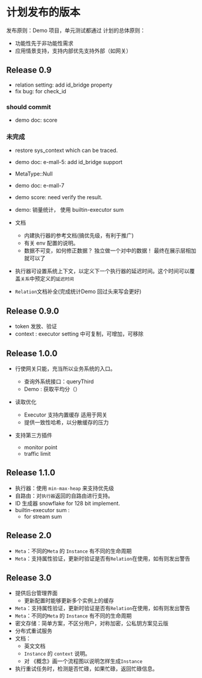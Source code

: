# 计划发布的版本

发布原则：Demo 项目，单元测试都通过
计划的总体原则：
- 功能性先于非功能性需求
- 应用情景支持，支持内部优先支持外部（如网关）

## Release 0.9

- relation setting: add id_bridge property
- fix bug: for check_id

### should commit

- demo doc: score

### 未完成

- restore sys_context which can be traced. 
- demo doc: e-mall-5: add id_bridge support 

- MetaType::Null

- demo doc: e-mall-7
- demo score: need verify the result.
  
- demo: 销量统计， 使用 builtin-executor sum

- 文档
  - 内建执行器的参考文档(搞优先级，有利于推广)
  - 有关 env 配置的说明。 
  - 数据不可变，如何修正数据？ 独立做一个对中的数据！ 最终在展示层相加就可以了

- 执行器可设置系统上下文，以定义下一个执行器的延迟时间。这个时间可以覆盖`关系`中预定义的`延迟时间`
- `Relation`文档补全(完成统计Demo 回过头来写会更好)

## Release 0.9.0

- token 发放、验证
- context : executor setting 中可复制，可增加，可移除

## Release 1.0.0

- 行使网关只能，充当所以业务系统的入口。
  - 查询外系统接口：queryThird
  - Demo : 获取平均分（）
- 读取优化
  - Executor 支持内置缓存 适用于网关
  - 提供一致性哈希，以分散缓存的压力

- 支持第三方插件
  * monitor point
  * traffic limit

## Release 1.1.0

- 执行器：使用 `min-max-heap` 来支持优先级
- 自路由：对`执行器`返回的自路由进行支持。
- ID 生成器 snowflake for 128 bit implement.
- builtin-executor sum :
  - for stream sum

## Release 2.0

- `Meta`：不同的`Meta` 的 `Instance` 有不同的生命周期
- `Meta`：支持属性验证，更新时验证是否有`Relation`在使用，如有则发出警告

## Release 3.0

- 提供后台管理界面
  - 更新配置时能够更新多个实例上的缓存
- `Meta`：支持属性验证，更新时验证是否有`Relation`在使用，如有则发出警告
- `Meta`：不同的`Meta` 的 `Instance` 有不同的生命周期
-  密文存储：简单方案，不区分用户，对称加密，公私钥方案见云版
- 分布式重试服务
- 文档：
  - 英文文档
  - `Instance` 的 `context` 说明。
  - 对 《概念》画一个流程图以说明怎样生成`Instance`
- 执行重试任务时，检测是否忙碌，如果忙碌，返回忙碌信息。

